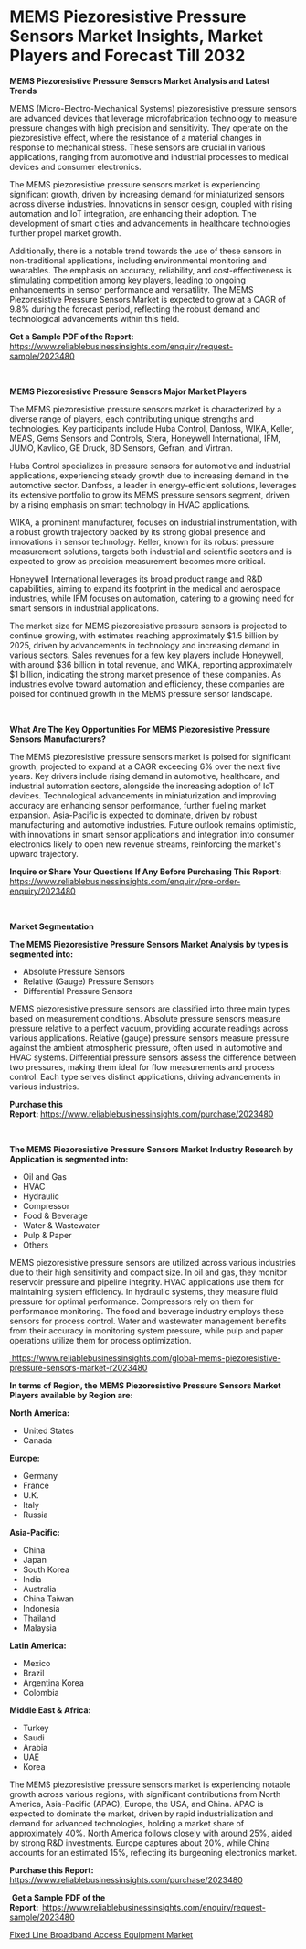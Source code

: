 <p><h1>MEMS Piezoresistive Pressure Sensors Market Insights, Market Players and Forecast Till 2032</h1></p><p><strong>MEMS Piezoresistive Pressure Sensors Market Analysis and Latest Trends</strong></p>
<p><p>MEMS (Micro-Electro-Mechanical Systems) piezoresistive pressure sensors are advanced devices that leverage microfabrication technology to measure pressure changes with high precision and sensitivity. They operate on the piezoresistive effect, where the resistance of a material changes in response to mechanical stress. These sensors are crucial in various applications, ranging from automotive and industrial processes to medical devices and consumer electronics.</p><p>The MEMS piezoresistive pressure sensors market is experiencing significant growth, driven by increasing demand for miniaturized sensors across diverse industries. Innovations in sensor design, coupled with rising automation and IoT integration, are enhancing their adoption. The development of smart cities and advancements in healthcare technologies further propel market growth.</p><p>Additionally, there is a notable trend towards the use of these sensors in non-traditional applications, including environmental monitoring and wearables. The emphasis on accuracy, reliability, and cost-effectiveness is stimulating competition among key players, leading to ongoing enhancements in sensor performance and versatility. The MEMS Piezoresistive Pressure Sensors Market is expected to grow at a CAGR of 9.8% during the forecast period, reflecting the robust demand and technological advancements within this field.</p></p>
<p><strong>Get a Sample PDF of the Report:&nbsp;</strong> <a href="https://www.reliablebusinessinsights.com/enquiry/request-sample/2023480?utm_campaign=3455&utm_medium=2&utm_source=Github&utm_content=ia&utm_term=29032025&utm_id=mems-piezoresistive-pressure-sensors">https://www.reliablebusinessinsights.com/enquiry/request-sample/2023480</a></p>
<p>&nbsp;</p>
<p><strong>MEMS Piezoresistive Pressure Sensors Major Market Players</strong></p>
<p><p>The MEMS piezoresistive pressure sensors market is characterized by a diverse range of players, each contributing unique strengths and technologies. Key participants include Huba Control, Danfoss, WIKA, Keller, MEAS, Gems Sensors and Controls, Stera, Honeywell International, IFM, JUMO, Kavlico, GE Druck, BD Sensors, Gefran, and Virtran. </p><p>Huba Control specializes in pressure sensors for automotive and industrial applications, experiencing steady growth due to increasing demand in the automotive sector. Danfoss, a leader in energy-efficient solutions, leverages its extensive portfolio to grow its MEMS pressure sensors segment, driven by a rising emphasis on smart technology in HVAC applications.</p><p>WIKA, a prominent manufacturer, focuses on industrial instrumentation, with a robust growth trajectory backed by its strong global presence and innovations in sensor technology. Keller, known for its robust pressure measurement solutions, targets both industrial and scientific sectors and is expected to grow as precision measurement becomes more critical.</p><p>Honeywell International leverages its broad product range and R&D capabilities, aiming to expand its footprint in the medical and aerospace industries, while IFM focuses on automation, catering to a growing need for smart sensors in industrial applications.</p><p>The market size for MEMS piezoresistive pressure sensors is projected to continue growing, with estimates reaching approximately $1.5 billion by 2025, driven by advancements in technology and increasing demand in various sectors. Sales revenues for a few key players include Honeywell, with around $36 billion in total revenue, and WIKA, reporting approximately $1 billion, indicating the strong market presence of these companies. As industries evolve toward automation and efficiency, these companies are poised for continued growth in the MEMS pressure sensor landscape.</p></p>
<p>&nbsp;</p>
<p><strong>What Are The Key Opportunities For MEMS Piezoresistive Pressure Sensors Manufacturers?</strong></p>
<p><p>The MEMS piezoresistive pressure sensors market is poised for significant growth, projected to expand at a CAGR exceeding 6% over the next five years. Key drivers include rising demand in automotive, healthcare, and industrial automation sectors, alongside the increasing adoption of IoT devices. Technological advancements in miniaturization and improving accuracy are enhancing sensor performance, further fueling market expansion. Asia-Pacific is expected to dominate, driven by robust manufacturing and automotive industries. Future outlook remains optimistic, with innovations in smart sensor applications and integration into consumer electronics likely to open new revenue streams, reinforcing the market's upward trajectory.</p></p>
<p><strong>Inquire or Share Your Questions If Any Before Purchasing This Report:</strong> <a href="https://www.reliablebusinessinsights.com/enquiry/pre-order-enquiry/2023480?utm_campaign=3455&utm_medium=2&utm_source=Github&utm_content=ia&utm_term=29032025&utm_id=mems-piezoresistive-pressure-sensors">https://www.reliablebusinessinsights.com/enquiry/pre-order-enquiry/2023480</a></p>
<p>&nbsp;</p>
<p><strong>Market Segmentation</strong></p>
<p><strong>The MEMS Piezoresistive Pressure Sensors Market Analysis by types is segmented into:</strong></p>
<p><ul><li>Absolute Pressure Sensors</li><li>Relative (Gauge) Pressure Sensors</li><li>Differential Pressure Sensors</li></ul></p>
<p><p>MEMS piezoresistive pressure sensors are classified into three main types based on measurement conditions. Absolute pressure sensors measure pressure relative to a perfect vacuum, providing accurate readings across various applications. Relative (gauge) pressure sensors measure pressure against the ambient atmospheric pressure, often used in automotive and HVAC systems. Differential pressure sensors assess the difference between two pressures, making them ideal for flow measurements and process control. Each type serves distinct applications, driving advancements in various industries.</p></p>
<p><strong>Purchase this Report:&nbsp;</strong><a href="https://www.reliablebusinessinsights.com/purchase/2023480?utm_campaign=3455&utm_medium=2&utm_source=Github&utm_content=ia&utm_term=29032025&utm_id=mems-piezoresistive-pressure-sensors">https://www.reliablebusinessinsights.com/purchase/2023480</a></p>
<p>&nbsp;</p>
<p><strong>The MEMS Piezoresistive Pressure Sensors Market Industry Research by Application is segmented into:</strong></p>
<p><ul><li>Oil and Gas</li><li>HVAC</li><li>Hydraulic</li><li>Compressor</li><li>Food & Beverage</li><li>Water & Wastewater</li><li>Pulp & Paper</li><li>Others</li></ul></p>
<p><p>MEMS piezoresistive pressure sensors are utilized across various industries due to their high sensitivity and compact size. In oil and gas, they monitor reservoir pressure and pipeline integrity. HVAC applications use them for maintaining system efficiency. In hydraulic systems, they measure fluid pressure for optimal performance. Compressors rely on them for performance monitoring. The food and beverage industry employs these sensors for process control. Water and wastewater management benefits from their accuracy in monitoring system pressure, while pulp and paper operations utilize them for process optimization.</p></p>
<p><a href="https://www.reliablebusinessinsights.com/global-mems-piezoresistive-pressure-sensors-market-r2023480?utm_campaign=3455&utm_medium=2&utm_source=Github&utm_content=ia&utm_term=29032025&utm_id=mems-piezoresistive-pressure-sensors">&nbsp;https://www.reliablebusinessinsights.com/global-mems-piezoresistive-pressure-sensors-market-r2023480</a></p>
<p><strong>In terms of Region, the MEMS Piezoresistive Pressure Sensors Market Players available by Region are:</strong></p>
<p>
    <p> <strong> North America: </strong>
        <ul>
            <li>United States</li>
            <li>Canada</li>
        </ul>
        </p> 
    <p> <strong> Europe: </strong>
        <ul>
            <li>Germany</li>
            <li>France</li>
            <li>U.K.</li>
            <li>Italy</li>
            <li>Russia</li>
        </ul>
        </p> 
    <p> <strong> Asia-Pacific: </strong>
        <ul>
            <li>China</li>
            <li>Japan</li>
            <li>South Korea</li>
            <li>India</li>
            <li>Australia</li>
            <li>China Taiwan</li>
            <li>Indonesia</li>
            <li>Thailand</li>
            <li>Malaysia</li>
        </ul>
        </p> 
    <p> <strong> Latin America: </strong>
        <ul>
            <li>Mexico</li>
            <li>Brazil</li>
            <li>Argentina Korea</li>
            <li>Colombia</li>
        </ul>
        </p> 
    <p> <strong> Middle East & Africa: </strong>
        <ul>
            <li>Turkey</li>
            <li>Saudi</li>
            <li>Arabia</li>
            <li>UAE</li>
            <li>Korea</li>
        </ul>
    </p>
    </p>
<p><p>The MEMS piezoresistive pressure sensors market is experiencing notable growth across various regions, with significant contributions from North America, Asia-Pacific (APAC), Europe, the USA, and China. APAC is expected to dominate the market, driven by rapid industrialization and demand for advanced technologies, holding a market share of approximately 40%. North America follows closely with around 25%, aided by strong R&D investments. Europe captures about 20%, while China accounts for an estimated 15%, reflecting its burgeoning electronics market.</p></p>
<p><strong>Purchase this Report: </strong><a href="https://www.reliablebusinessinsights.com/purchase/2023480?utm_campaign=3455&utm_medium=2&utm_source=Github&utm_content=ia&utm_term=29032025&utm_id=mems-piezoresistive-pressure-sensors">https://www.reliablebusinessinsights.com/purchase/2023480</a></p>
<p>&nbsp;<strong>Get a Sample PDF of the Report:&nbsp;&nbsp;</strong><a href="https://www.reliablebusinessinsights.com/enquiry/request-sample/2023480?utm_campaign=3455&utm_medium=2&utm_source=Github&utm_content=ia&utm_term=29032025&utm_id=mems-piezoresistive-pressure-sensors">https://www.reliablebusinessinsights.com/enquiry/request-sample/2023480</a></p>
<p><strong></strong></p>
<p><p><a href="https://github.com/mateyappiazo/Market-Research-Report-List-1/blob/main/fixed-line-broadband-access-equipment-market.md?utm_campaign=3455&utm_medium=2&utm_source=Github&utm_content=ia&utm_term=29032025&utm_id=mems-piezoresistive-pressure-sensors">Fixed Line Broadband Access Equipment Market</a></p></p>